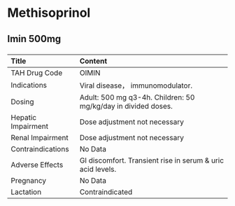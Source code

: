 # Methisoprinol

## Imin 500mg

##### 

| Title              | Content                                                       |
|:-------------------|:--------------------------------------------------------------|
| TAH Drug Code      | OIMIN                                                         |
| Indications        | Viral disease， immunomodulator.                              |
| Dosing             | Adult: 500 mg q3-4h. Children: 50 mg/kg/day in divided doses. |
| Hepatic Impairment | Dose adjustment not necessary                                 |
| Renal Impairment   | Dose adjustment not necessary                                 |
| Contraindications  | No Data                                                       |
| Adverse Effects    | GI discomfort. Transient rise in serum & uric acid levels.    |
| Pregnancy          | No Data                                                       |
| Lactation          | Contraindicated                                               |

